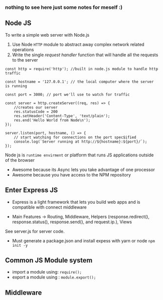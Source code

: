 ### nothing to see here just some notes for meself :) 

##    Node JS


To write a simple web server with Node.js 
1. Use Node `HTTP` module to abstract away complex network related operations
2. Write the single *request handler* function that will handle all the requests to the server

```
const http = require('http'); //built in node.js module to handle http traffic

const hostname = '127.0.0.1'; // the local computer where the server is running

const port = 3000; // port we'll use to watch for traffic 

const server = http.createServer((req, res) => {
    //creates our server
    res.statusCode = 200
    res.setHeader('Content-Type', 'text/plain'); 
    res.end('Hello World from Node\n');
});

server.listen(port, hostname, () => {
    // start watching for connections on the port spec$ified
    console.log(`Server running at http://${hostname}:${port}/`);
});

```
Node js is `runtime envirment` or platform that runs JS applications outside of the browser
- Awesome because its Async lets you take advantage of one processor
- Awesome because you have access to the NPM repository 


## Enter Express JS  
 - Express is a light framework that lets you build web apps and is compatible with connect middleware

- Main Features -> Routing, Middleware, Helpers (response.redirect(), response.status(), response.send(), and request.ip.), Views

See server.js for server code.  
- Must generate a package.json and install expess with yarn or node `npm init -y`

## Common JS Module system
- import a module using: `require();`
- export a module using : `module.export();`

## Middleware 
